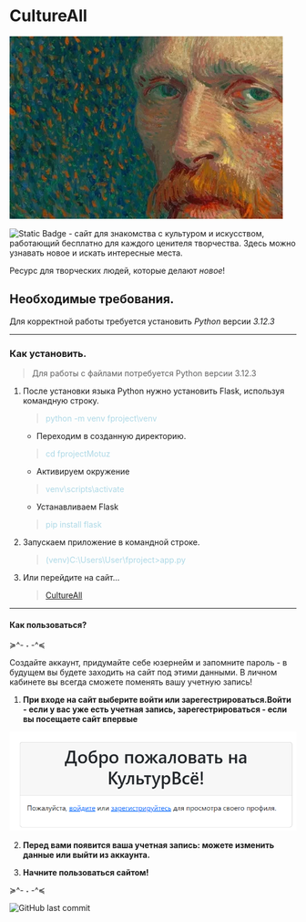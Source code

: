 # CultureAll


<img src="vvggg.webp"/>


![Static Badge](https://img.shields.io/badge/CultureALL-lightblue) - сайт для знакомства с культуром и искусством, работающий бесплатно для каждого ценителя творчества. Здесь можно узнавать новое и искать интересные места.

 Ресурс для творческих людей, которые делают *новое*!

 ## Необходимые требования. ##
  Для корректной работы требуется установить *Python* версии  *3.12.3*

 ___
 ### Как установить. ###
 > Для работы с файлами потребуется Python версии 3.12.3

 1. После установки языка Python нужно установить Flask, используя командную строку.
    ><span style="color: lightblue;">python -m venv fproject\venv </span>
    

       * Переходим в созданную директорию.
    ><span style="color: lightblue;">cd fprojectMotuz</span>
     

       * Активируем окружение
      ><span style="color: lightblue;">venv\scripts\activate</span>
    
       * Устанавливаем Flask
      ><span style="color: lightblue;">pip install flask</span>
     
2. Запускаем приложение в командной строке.
   ><span style="color: lightblue;">(venv)C:\Users\User\fproject>app.py</span>
3. Или перейдите на сайт...
   >[CultureAll](https://myproject-graq.onrender.com/profile "Ссылка на сайт")
___
#### Как пользоваться? ####

≽^- ˕ -^≼

Создайте аккаунт, придумайте себе юзернейм и запомните пароль - в будущем вы будете заходить на сайт под этими данными. В личном кабинете вы всегда сможете поменять вашу учетную запись!

1. **При входе на сайт выберите войти или зарегестрироваться.Войти - если у вас уже есть учетная запись, зарегестрироваться - если вы посещаете сайт впервые**
<img src="im.png" />

2. **Перед вами появится ваша учетная запись: можете изменить данные или выйти из аккаунта.**

3. **Начните пользоваться сайтом!**

≽^- ˕ -^≼


 ![GitHub last commit](https://img.shields.io/github/last-commit/m3eof/MyProject?labelColor=white&color=lightblue)



     
    

